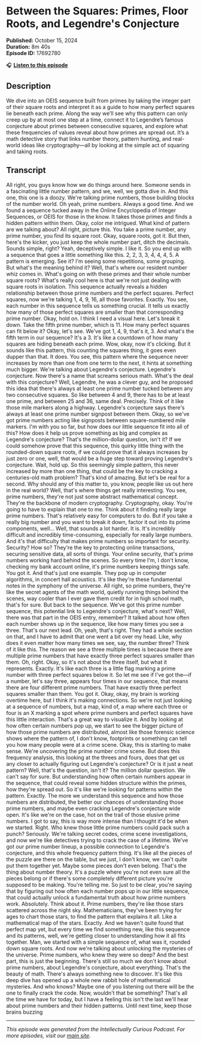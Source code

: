 # Between the Squares: Primes, Floor Roots, and Legendre's Conjecture

**Published:** October 15, 2024  
**Duration:** 8m 40s  
**Episode ID:** 17692780

🎧 **[Listen to this episode](https://intellectuallycurious.buzzsprout.com/2529712/episodes/17692780-between-the-squares-primes-floor-roots-and-legendre's-conjecture)**

## Description

We dive into an OEIS sequence built from primes by taking the integer part of their square roots and interpret it as a guide to how many perfect squares lie beneath each prime. Along the way we’ll see why this pattern can only creep up by at most one step at a time, connect it to Legendre’s famous conjecture about primes between consecutive squares, and explore what these frequencies of values reveal about how primes are spread out. It’s a math detective story that links number theory, pattern hunting, and real-world ideas like cryptography—all by looking at the simple act of squaring and taking roots.

## Transcript

All right, you guys know how we do things around here. Someone sends in a fascinating little number pattern, and we, well, we gotta dive in. And this one, this one is a doozy. We're talking prime numbers, those building blocks of the number world. Oh yeah, prime numbers. Always a good time. And we found a sequence tucked away in the Online Encyclopedia of Integer Sequences, or OEIS for those in the know. It takes those primes and finds a hidden pattern within them. Okay, color me intrigued. What kind of pattern are we talking about? All right, picture this. You take a prime number, any prime number, you find its square root. Okay, square roots, got it. But then, here's the kicker, you just keep the whole number part, ditch the decimals. Sounds simple, right? Yeah, deceptively simple. I like it. So you end up with a sequence that goes a little something like this. 2, 2, 3, 3, 4, 4, 4, 5. A pattern is emerging. See it? I'm seeing some repetitions, some grouping. But what's the meaning behind it? Well, that's where our resident number whiz comes in. What's going on with these primes and their whole number square roots? What's really cool here is that we're not just dealing with square roots in isolation. This sequence actually reveals a hidden relationship between those prime numbers and the perfect squares. Perfect squares, now we're talking 1, 4, 9, 16, all those favorites. Exactly. You see, each number in this sequence tells us something crucial. It tells us exactly how many of those perfect squares are smaller than that corresponding prime number. Okay, hold on. I think I need a visual here. Let's break it down. Take the fifth prime number, which is 11. How many perfect squares can fit below it? Okay, let's see. We've got 1, 4, 9, that's it, 3. And what's the fifth term in our sequence? It's a 3. It's like a countdown of how many squares are hiding beneath each prime. Wow, okay, now it's clicking. But it sounds like this pattern, this counting the squares thing, it goes even dupper than that. It does. You see, this pattern where the sequence never increases by more than one from one term to the next, it hints at something much bigger. We're talking about Legendre's conjecture. Legendre's conjecture. Now there's a name that screams serious math. What's the deal with this conjecture? Well, Legendre, he was a clever guy, and he proposed this idea that there's always at least one prime number tucked between any two consecutive squares. So like between 4 and 9, there has to be at least one prime, and between 25 and 36, same deal. Precisely. Think of it like those mile markers along a highway. Legendre's conjecture says there's always at least one prime number signpost between them. Okay, so we've got prime numbers acting like signposts between square-numbered mile markers. I'm with you so far, but how does our little sequence fit into all of this? How does it help us prove something as big and complex as Legendre's conjecture? That's the million-dollar question, isn't it? If we could somehow prove that this sequence, this quirky little thing with the rounded-down square roots, if we could prove that it always increases by just zero or one, well, that would be a huge step toward proving Legendre's conjecture. Wait, hold up. So this seemingly simple pattern, this never increased by more than one thing, that could be the key to cracking a centuries-old math problem? That's kind of amazing. But let's be real for a second. Why should any of this matter to, you know, people like us out here in the real world? Well, that's where things get really interesting. You see, prime numbers, they're not just some abstract mathematical concept. They're the backbone of modern cryptography. Cryptography, okay. You're going to have to explain that one to me. Think about it finding really large prime numbers. That's relatively easy for computers to do. But if you take a really big number and you want to break it down, factor it out into its prime components, well... Well, that sounds a lot harder. It is. It's incredibly difficult and incredibly time-consuming, especially for really large numbers. And it's that difficulty that makes prime numbers so important for security. Security? How so? They're the key to protecting online transactions, securing sensitive data, all sorts of things. Your online security, that's prime numbers working hard behind the scenes. So every time I'm, I don't know, checking my bank account online, it's prime numbers keeping things safe. You got it. And that's just one example. They pop up in computer algorithms, in concert hall acoustics. It's like they're these fundamental notes in the symphony of the universe. All right, so prime numbers, they're like the secret agents of the math world, quietly running things behind the scenes, way cooler than I ever gave them credit for in high school math, that's for sure. But back to the sequence. We've got this prime number sequence, this potential link to Legendre's conjecture, what's next? Well, there was that part in the OEIS entry, remember? It talked about how often each number shows up in the sequence, like how many times you see a three. That's our next lead. Oh, yeah, that's right. They had a whole section on that, and I have to admit that one went a bit over my head. Like, why does it even matter how many times we see, say, the number three? Think of it like this. The reason we see a three multiple times is because there are multiple prime numbers that have exactly three perfect squares smaller than them. Oh, right. Okay, so it's not about the three itself, but what it represents. Exactly. It's like each three is a little flag marking a prime number with three perfect squares below it. So let me see if I've got the—if a number, let's say three, appears four times in our sequence, that means there are four different prime numbers. That have exactly three perfect squares smaller than them. You got it. Okay, okay, my brain is working overtime here, but I think it's making connections. So we're not just looking at a sequence of numbers, but a map, kind of, a map where each three or four is an X marking a spot where prime numbers and perfect squares have this little interaction. That's a great way to visualize it. And by looking at how often certain numbers pop up, we start to see the bigger picture of how those prime numbers are distributed, almost like those forensic science shows where the pattern of, I don't know, footprints or something can tell you how many people were at a crime scene. Okay, this is starting to make sense. We're uncovering the prime number crime scene. But does this frequency analysis, this looking at the threes and fours, does that get us any closer to actually figuring out Legendre's conjecture? Or is it just a neat pattern? Well, that's the question, isn't it? The million dollar question. We can't say for sure. But understanding how often certain numbers appear in the sequence, that could reveal some hidden structure within the primes, how they're spread out. So it's like we're looking for patterns within the pattern. Exactly. The more we understand this sequence and how those numbers are distributed, the better our chances of understanding those prime numbers, and maybe even cracking Legendre's conjecture wide open. It's like we're on the case, hot on the trail of those elusive prime numbers. I got to say, this is way more intense than I thought it'd be when we started. Right. Who knew those little prime numbers could pack such a punch? Seriously. We're talking secret codes, crime scene investigations, and now we're like detectives trying to crack the case of a lifetime. We've got our prime number lineup, a possible connection to Legendre's conjecture, and this whole frequency pattern thing. It's like all the pieces of the puzzle are there on the table, but we just, I don't know, we can't quite put them together yet. Maybe some pieces don't even belong. That's the thing about number theory. It's a puzzle where you're not even sure all the pieces belong or if there's some completely different picture you're supposed to be making. You're telling me. So just to be clear, you're saying that by figuring out how often each number pops up in our little sequence, that could actually unlock a fundamental truth about how prime numbers work. Absolutely. Think about it. Prime numbers, they're like those stars scattered across the night sky. Mathematicians, they've been trying for ages to chart those stars, to find the pattern that explains it all. Like a mathematical map of the stars. Exactly. And we haven't quite found that perfect map yet, but every time we find something new, like this sequence and its patterns, well, we're getting closer to understanding how it all fits together. Man, we started with a simple sequence of, what was it, rounded down square roots. And now we're talking about unlocking the mysteries of the universe. Prime numbers, who knew they were so deep? And the best part, this is just the beginning. There's still so much we don't know about prime numbers, about Legendre's conjecture, about everything. That's the beauty of math. There's always something new to discover. It's like this deep dive has opened up a whole new rabbit hole of mathematical mysteries. And who knows? Maybe one of you listening out there will be the one to finally crack the code. Now, wouldn't that be something? That's all the time we have for today, but I have a feeling this isn't the last we'll hear about prime numbers and their hidden patterns. Until next time, keep those brains buzzing

---
*This episode was generated from the Intellectually Curious Podcast. For more episodes, visit our [main site](https://intellectuallycurious.buzzsprout.com).*
